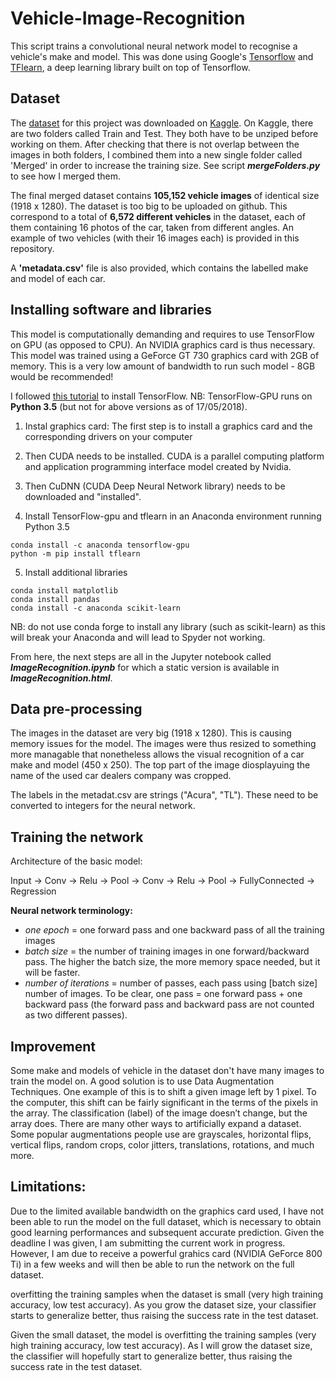 # Vehicle-Image-Recognition

This script trains a convolutional neural network model to recognise a vehicle's make and model. This was done using Google's [Tensorflow](https://www.tensorflow.org/) and [TFlearn](http://tflearn.org/), a deep learning library built on top of Tensorflow. 

## Dataset
The [dataset](https://www.kaggle.com/c/6927/download/test.zip) for this project was downloaded on [Kaggle](https://www.kaggle.com/c/carvana-image-masking-challenge/data). On Kaggle, there are two folders called Train and Test. They both have to be unziped before working on them. After checking that there is not overlap between the images in both folders, I combined them into a new single folder called 'Merged' in order to increase the training size. See script ***mergeFolders.py*** to see how I merged them.

The final merged dataset contains **105,152 vehicle images** of identical size (1918 x 1280). The dataset is too big to be uploaded on github. This correspond to a total of **6,572 different vehicles** in the dataset, each of them containing 16 photos of the car, taken from different angles. An example of two vehicles (with their 16 images each) is provided in this repository.

A **'metadata.csv'** file is also provided, which contains the labelled make and model of each car.

## Installing software and libraries

This model is computationally demanding and requires to use TensorFlow on GPU (as opposed to CPU). An NVIDIA graphics card is thus necessary. This model was trained using a GeForce GT 730 graphics card with 2GB of memory. This is a very low amount of bandwidth to run such model - 8GB would be recommended!

I followed [this tutorial](https://www.codingforentrepreneurs.com/blog/install-tensorflow-gpu-windows-cuda-cudnn/) to install TensorFlow. 
NB: TensorFlow-GPU runs on **Python 3.5** (but not for above versions as of 17/05/2018).

1. Instal graphics card:
The first step is to install a graphics card and the corresponding drivers on your computer

2. Then CUDA needs to be installed. CUDA is a parallel computing platform and application programming interface model created by Nvidia. 

3. Then CuDNN (CUDA Deep Neural Network library) needs to be downloaded and "installed".

4. Install TensorFlow-gpu and tflearn in an Anaconda environment running Python 3.5 

```
conda install -c anaconda tensorflow-gpu
python -m pip install tflearn
```

5. Install additional libraries
```
conda install matplotlib
conda install pandas
conda install -c anaconda scikit-learn 
```
NB: do not use conda forge to install any library (such as scikit-learn) as this will break your Anaconda and will lead to Spyder not working.


From here, the next steps are all in the Jupyter notebook called ***ImageRecognition.ipynb*** for which a static version is available in ***ImageRecognition.html***.

## Data pre-processing

The images in the dataset are very big (1918 x 1280). This is causing memory issues for the model. The images were thus resized to something more managable that nonetheless allows the visual recognition of a car make and model (450 x 250). The top part of the image diosplayuing the name of the used car dealers company was cropped.

The labels in the metadat.csv are strings ("Acura", "TL"). These need to be converted to integers for the neural network.

## Training the network

Architecture of the basic model:

Input -> Conv -> Relu -> Pool -> Conv -> Relu -> Pool -> FullyConnected -> Regression

**Neural network terminology:**
- *one epoch* = one forward pass and one backward pass of all the training images
- *batch size* = the number of training images in one forward/backward pass. The higher the batch size, the more memory space needed, but it will be faster.
- *number of iterations* = number of passes, each pass using [batch size] number of images. 
To be clear, one pass = one forward pass + one backward pass (the forward pass and backward pass are not counted as two different passes).


## Improvement

Some make and models of vehicle in the dataset don't have many images to train the model on. A good solution is to use Data Augmentation Techniques. One example of this is to shift a given image left by 1 pixel. To the computer, this shift can be fairly significant in the terms of the pixels in the array. The classification (label) of the image doesn’t change, but the array does. There are many other ways to artificially expand a dataset. Some popular augmentations people use are grayscales, horizontal flips, vertical flips, random crops, color jitters, translations, rotations, and much more.

## Limitations:

Due to the limited available bandwidth on the graphics card used, I have not been able to run the model on the full dataset, which is necessary to obtain good learning performances and subsequent accurate prediction. Given the deadline I was given, I am submitting the current work in progress. However, I am due to receive a powerful grahics card (NVIDIA GeForce 800 Ti) in a few weeks and will then be able to run the network on the full dataset.

overfitting the training samples when the dataset is small (very high training accuracy, low test accuracy). As you grow the dataset size, your classifier starts to generalize better, thus raising the success rate in the test dataset.

Given the small dataset, the model is overfitting the training samples (very high training accuracy, low test accuracy). As I will grow the dataset size, the classifier will hopefully start to generalize better, thus raising the success rate in the test dataset.

